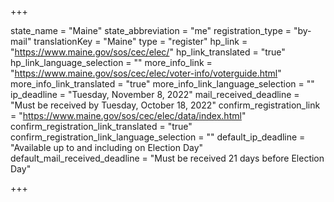 +++

state_name = "Maine"
state_abbreviation = "me"
registration_type = "by-mail"
translationKey = "Maine"
type = "register"
hp_link = "https://www.maine.gov/sos/cec/elec/"
hp_link_translated = "true"
hp_link_language_selection = ""
more_info_link = "https://www.maine.gov/sos/cec/elec/voter-info/voterguide.html"
more_info_link_translated = "true"
more_info_link_language_selection = ""
ip_deadline = "Tuesday, November 8, 2022"
mail_received_deadline = "Must be received by Tuesday, October 18, 2022"
confirm_registration_link = "https://www.maine.gov/sos/cec/elec/data/index.html"
confirm_registration_link_translated = "true"
confirm_registration_link_language_selection = ""
default_ip_deadline = "Available up to and including on Election Day"
default_mail_received_deadline = "Must be received 21 days before Election Day"

+++